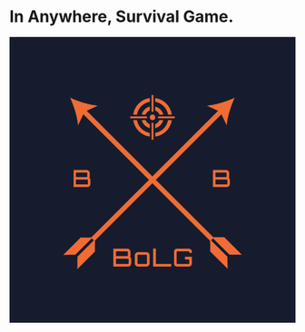 # In Anywhere, Survival Game.

![](https://github.com/bolg-developers/x/blob/master/projects/bolg/logos/logo.png)

